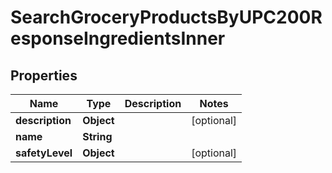 

# SearchGroceryProductsByUPC200ResponseIngredientsInner


## Properties

| Name | Type | Description | Notes |
|------------ | ------------- | ------------- | -------------|
|**description** | **Object** |  |  [optional] |
|**name** | **String** |  |  |
|**safetyLevel** | **Object** |  |  [optional] |



